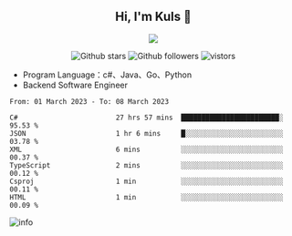 <h2 align="center"> Hi, I'm Kuls 👋 </h2>
<p align="center">
    <p align="center">
        <img src=" https://avatars.githubusercontent.com/u/42165104?s=460&u=5c7fbf0bce7d4b38a15a44676e6f64b529e47598&v=4"/>
    </p>
    <p align="center">
      <img src="https://img.shields.io/github/stars/hellokuls?style=social" alt="Github stars" />
      <img src="https://img.shields.io/github/followers/hellokuls?style=social" alt="Github followers" />
      <img src="https://visitor-badge.glitch.me/badge?page_id=hellokuls.readme" alt="vistors" />
    </p>
</p>

- Program Language：c#、Java、Go、Python
- Backend Software Engineer

<!--START_SECTION:waka-->

```text
From: 01 March 2023 - To: 08 March 2023

C#                        27 hrs 57 mins  ████████████████████████░   95.53 %
JSON                      1 hr 6 mins     █░░░░░░░░░░░░░░░░░░░░░░░░   03.78 %
XML                       6 mins          ░░░░░░░░░░░░░░░░░░░░░░░░░   00.37 %
TypeScript                2 mins          ░░░░░░░░░░░░░░░░░░░░░░░░░   00.12 %
Csproj                    1 min           ░░░░░░░░░░░░░░░░░░░░░░░░░   00.11 %
HTML                      1 min           ░░░░░░░░░░░░░░░░░░░░░░░░░   00.09 %
```

<!--END_SECTION:waka-->

![info](https://github-readme-stats.vercel.app/api?username=hellokuls&show_icons=true&count_private=true&hide=prs&theme=default_repocard)


